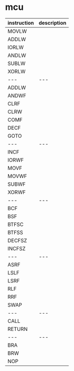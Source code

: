 # mcu
|instruction|description|
|---|---|
|MOVLW||
|ADDLW||
|IORLW||
|ANDLW||
|SUBLW||
|XORLW||
|---|---|
|ADDLW||
|ANDWF||
|CLRF||
|CLRW||
|COMF||
|DECF||
|GOTO||
|---|---|
|INCF||
|IORWF||
|MOVF||
|MOVWF||
|SUBWF||
|XORWF||
|---|---|
|BCF||
|BSF||
|BTFSC||
|BTFSS||
|DECFSZ||
|INCFSZ||
|---|---|
|ASRF||
|LSLF||
|LSRF||
|RLF||
|RRF||
|SWAP||
|---|---|
|CALL||
|RETURN||
|---|---|
|BRA||
|BRW||
|NOP||
